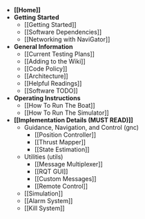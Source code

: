 * **[[Home]]**
* **Getting Started**
    * [[Getting Started]]
    * [[Software Dependencies]]
    * [[Networking with NaviGator]]
* **General Information**
    * [[Current Testing Plans]]
    * [[Adding to the Wiki]]
    * [[Code Policy]]
    * [[Architecture]]
    * [[Helpful Readings]]
    * [[Software TODO]]
* **Operating Instructions**
    * [[How To Run The Boat]]
    * [[How To Run The Simulator]]
* **[[Implementation Details (MUST READ)]]**
    * Guidance, Navigation, and Control (gnc)
        * [[Position Controller]]
        * [[Thrust Mapper]]
        * [[State Estimation]]
    * Utilities (utils)
        * [[Message Multiplexer]]
        * [[RQT GUI]]
        * [[Custom Messages]]
        * [[Remote Control]]
    * [[Simulation]]
    * [[Alarm System]]
    * [[Kill System]]


